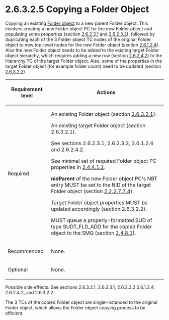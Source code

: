 <html dir="LTR" xmlns:mshelp="http://msdn.microsoft.com/mshelp" xmlns:ddue="http://ddue.schemas.microsoft.com/authoring/2003/5" xmlns:xlink="http://www.w3.org/1999/xlink" xmlns:tool="http://www.microsoft.com/tooltip">
    <head>
        <meta http-equiv="Content-Type" content="text/html; CHARSET=utf-8"></meta>
        <meta name="save" content="history"></meta>
        <title>2.6.3.2.5 Copying a Folder Object</title>
        <xml>
            <mshelp:toctitle title="2.6.3.2.5 Copying a Folder Object"></mshelp:toctitle>
            <mshelp:rltitle title="[MS-PST]: Copying a Folder Object"></mshelp:rltitle>
            <mshelp:keyword index="A" term="833a7f7b-163f-4309-a312-3efb6cdfee27"></mshelp:keyword>
            <mshelp:attr name="DCSext.ContentType" value="open specification"></mshelp:attr>
            <mshelp:attr name="AssetID" value="833a7f7b-163f-4309-a312-3efb6cdfee27"></mshelp:attr>
            <mshelp:attr name="TopicType" value="kbRef"></mshelp:attr>
            <mshelp:attr name="DCSext.Title" value="[MS-PST]: Copying a Folder Object" />
        </xml>
    </head>
    <body>
        <div id="header">
            <h1 class="heading">2.6.3.2.5 Copying a Folder Object</h1>
        </div>
        <div id="mainSection">
            <div id="mainBody">
                <div id="allHistory" class="saveHistory"></div>
                <div id="sectionSection0" class="section" name="collapseableSection">
                    

<p>Copying an existing <a href="08220cc9-69b1-4072-a2e7-2a0ff201d505.htm#gt_0682daa7-c1b8-419b-8a32-6048833d0b72">Folder object</a> to a new
parent Folder object. This involves creating a new Folder object PC for the new
Folder object and populating some properties (section <a href="1e645de0-2291-457d-8e3b-3ae415a481ce.htm">2.6.2.3.1</a> and <a href="06096284-9b6a-41ea-8bf2-6615bee0752e.htm">2.6.2.3.2</a>), followed by
duplicating each of the 3 Folder object TC nodes of the original Folder object
to new top-level nodes for the new Folder object (section <a href="9daacaf8-19b2-44ca-ba66-a6ce17cebbf4.htm">2.6.1.2.4</a>). Also the new
Folder object needs to be added to the existing target Folder object hierarchy,
which requires adding a new row (section <a href="1a94f596-d840-4f66-824e-af1024fb6944.htm">2.6.2.4.2</a>) to the
Hierarchy TC of the target Folder object. Also, some of the properties in the
target Folder object (for example folder count) need to be updated (section <a href="d17234d1-4de9-436e-a412-186b42dd1a8b.htm">2.6.3.2.2</a>).</p>

<table>
 <thead>
  <tr>
   <th>
   <p>Requirement level</p>
   </th>
   <th>
   <p>Actions</p>
   </th>
  </tr>
 </thead>
 <tr>
  <td>
  <p>Required</p>
  </td>
  <td>
  <p>An existing Folder object (section <a href="a5c8bcf8-706d-4db2-afc4-1f5cb239dc63.htm">2.6.3.2.1</a>).</p>
  <p>An existing target Folder object (section 2.6.3.2.1).</p>
  <p>See sections 2.6.2.3.1, 2.6.2.3.2, 2.6.1.2.4 and
  2.6.2.4.2.</p>
  <p>See minimal set of required Folder object PC
  properties in <a href="ec5b8b40-8b31-4612-88c8-510745f7ae80.htm">2.4.4.1.1</a>.</p>
  <p><b>nidParent</b> of the new Folder object PC's NBT
  entry MUST be set to the NID of the target Folder object (section <a href="28fb2116-0998-4485-9844-9711b95603ba.htm">2.2.2.7.7.4</a>).</p>
  <p>Target Folder object properties MUST be updated
  accordingly (section 2.6.3.2.2).</p>
  <p>MUST queue a properly-formatted SUD of type SUDT_FLD_ADD
  for the copied Folder object to the SMQ (section <a href="feced5b5-714b-47e1-8ca0-a8aae53c2fe4.htm">2.4.8.1</a>).</p>
  </td>
 </tr>
 <tr>
  <td>
  <p>Recommended</p>
  </td>
  <td>
  <p>None.</p>
  </td>
 </tr>
 <tr>
  <td>
  <p>Optional</p>
  </td>
  <td>
  <p>None.</p>
  </td>
 </tr>
</table>

<p>Possible side effects: See sections 2.6.3.2.1, 2.6.2.3.1,
2.6.2.3.2 2.6.1.2.4, 2.6.2.4.2, and 2.6.3.2.2.</p>

<p>The 3 TCs of the copied Folder object are single-instanced
to the original Folder object, which allows the Folder object copying process
to be efficient.</p>
                </div>
            </div>
        </div>
    </body>
</html>